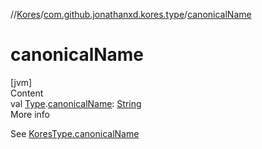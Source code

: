 //[Kores](../index.md)/[com.github.jonathanxd.kores.type](index.md)/[canonicalName](canonical-name.md)



# canonicalName  
[jvm]  
Content  
val [Type](https://docs.oracle.com/javase/8/docs/api/java/lang/reflect/Type.html).[canonicalName](canonical-name.md): [String](https://kotlinlang.org/api/latest/jvm/stdlib/kotlin/-string/index.html)  
More info  


See [KoresType.canonicalName](-kores-type/canonical-name.md)

  



